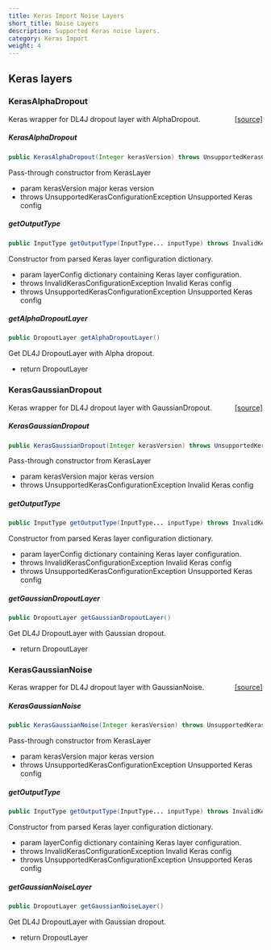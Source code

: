```yaml
---
title: Keras Import Noise Layers
short_title: Noise Layers
description: Supported Keras noise layers.
category: Keras Import
weight: 4
---
```


## Keras layers

### KerasAlphaDropout
<span style="float:right;"> [[source]](https://github.com/deeplearning4j/deeplearning4j/tree/master/deeplearning4j/deeplearning4j-modelimport/src/main/java/org/deeplearning4j/nn/modelimport/keras/layers/noise/KerasAlphaDropout.java) </span>

Keras wrapper for DL4J dropout layer with AlphaDropout.


##### KerasAlphaDropout 
```java
public KerasAlphaDropout(Integer kerasVersion) throws UnsupportedKerasConfigurationException 
```


Pass-through constructor from KerasLayer

- param kerasVersion major keras version
- throws UnsupportedKerasConfigurationException Unsupported Keras config


##### getOutputType 
```java
public InputType getOutputType(InputType... inputType) throws InvalidKerasConfigurationException 
```


Constructor from parsed Keras layer configuration dictionary.

- param layerConfig dictionary containing Keras layer configuration.
- throws InvalidKerasConfigurationException     Invalid Keras config
- throws UnsupportedKerasConfigurationException Unsupported Keras config

##### getAlphaDropoutLayer 
```java
public DropoutLayer getAlphaDropoutLayer() 
```


Get DL4J DropoutLayer with Alpha dropout.

- return DropoutLayer




### KerasGaussianDropout
<span style="float:right;"> [[source]](https://github.com/deeplearning4j/deeplearning4j/tree/master/deeplearning4j/deeplearning4j-modelimport/src/main/java/org/deeplearning4j/nn/modelimport/keras/layers/noise/KerasGaussianDropout.java) </span>

Keras wrapper for DL4J dropout layer with GaussianDropout.


##### KerasGaussianDropout 
```java
public KerasGaussianDropout(Integer kerasVersion) throws UnsupportedKerasConfigurationException 
```


Pass-through constructor from KerasLayer

- param kerasVersion major keras version
- throws UnsupportedKerasConfigurationException Invalid Keras config


##### getOutputType 
```java
public InputType getOutputType(InputType... inputType) throws InvalidKerasConfigurationException 
```


Constructor from parsed Keras layer configuration dictionary.

- param layerConfig dictionary containing Keras layer configuration.
- throws InvalidKerasConfigurationException     Invalid Keras config
- throws UnsupportedKerasConfigurationException Unsupported Keras config

##### getGaussianDropoutLayer 
```java
public DropoutLayer getGaussianDropoutLayer() 
```


Get DL4J DropoutLayer with Gaussian dropout.

- return DropoutLayer




### KerasGaussianNoise
<span style="float:right;"> [[source]](https://github.com/deeplearning4j/deeplearning4j/tree/master/deeplearning4j/deeplearning4j-modelimport/src/main/java/org/deeplearning4j/nn/modelimport/keras/layers/noise/KerasGaussianNoise.java) </span>

Keras wrapper for DL4J dropout layer with GaussianNoise.


##### KerasGaussianNoise 
```java
public KerasGaussianNoise(Integer kerasVersion) throws UnsupportedKerasConfigurationException 
```


Pass-through constructor from KerasLayer

- param kerasVersion major keras version
- throws UnsupportedKerasConfigurationException Unsupported Keras config


##### getOutputType 
```java
public InputType getOutputType(InputType... inputType) throws InvalidKerasConfigurationException 
```


Constructor from parsed Keras layer configuration dictionary.

- param layerConfig dictionary containing Keras layer configuration.
- throws InvalidKerasConfigurationException     Invalid Keras config
- throws UnsupportedKerasConfigurationException Unsupported Keras config

##### getGaussianNoiseLayer 
```java
public DropoutLayer getGaussianNoiseLayer() 
```


Get DL4J DropoutLayer with Gaussian dropout.

- return DropoutLayer


